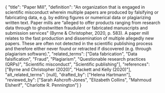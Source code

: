 {
    "title": "Paper Mill",
    "definition": "An organization that is engaged in scientific misconduct wherein multiple papers are produced by falsifying or fabricating data, e.g. by editing figures or numerical data or plagiarizing written text. Paper mills are “alleged to offer products ranging from research data through to ghostwritten fraudulent or fabricated manuscripts and submission services” (Byrne & Christopher, 2020, p. 583). A paper mill relates to the fast production and dissemination of multiple allegedly new papers. These are often not detected in the scientific publishing process and therefore either never found or retracted if discovered (e.g. through plagiarism software).",
    "related_terms": ["Data fabrication", "Data falsification", "Fraud", "Plagiarism", "Questionable research practices (QRPs)", "Scientific misconduct", "Scientific publishing"],
    "references": ["Byrne and Christopher (2020)", "Hackett and Kelly (2020)"],
    "alt_related_terms": [null],
    "drafted_by": ["Helena Hartmann"],
    "reviewed_by": ["Sarah Ashcroft-Jones", "Elizabeth Collins", "Mahmoud Elsherif", "Charlotte R. Pennington"]
  }
